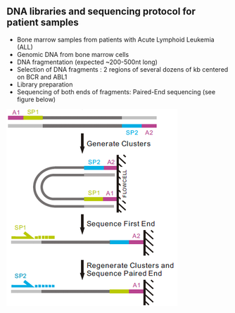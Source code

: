 ## DNA libraries and sequencing protocol for patient samples

- Bone marrow samples from patients with Acute Lymphoid Leukemia (ALL)
- Genomic DNA from bone marrow cells
- DNA fragmentation (expected ~200-500nt long)
- Selection of DNA fragments :
    2 regions of several dozens of kb centered on BCR and ABL1
- Library preparation
- Sequencing of both ends of fragments: Paired-End sequencing (see figure below)

![](images/sequencing.png)
